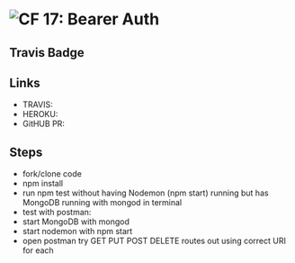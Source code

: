 ![CF](https://camo.githubusercontent.com/70edab54bba80edb7493cad3135e9606781cbb6b/687474703a2f2f692e696d6775722e636f6d2f377635415363382e706e67) 17: Bearer Auth
===

## Travis Badge


## Links

* TRAVIS:
* HEROKU:
* GitHUB PR:

## Steps
* fork/clone code
* npm install
* run npm test without having Nodemon (npm start) running but has MongoDB running with mongod in terminal
* test with postman:
* start MongoDB with mongod
* start nodemon with npm start
* open postman try GET PUT POST DELETE routes out using correct URI for each